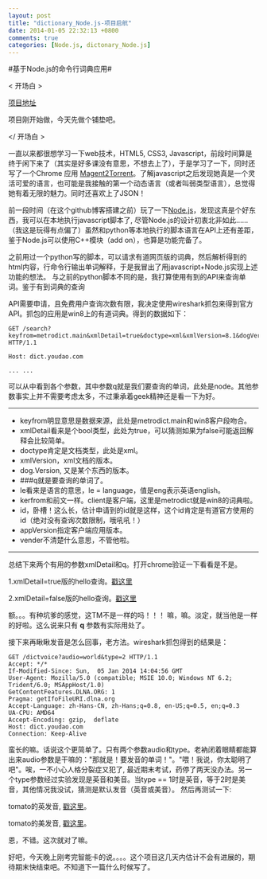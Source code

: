 ```yaml
---
layout: post
title: "dictionary_Node.js-项目启航"
date: 2014-01-05 22:32:13 +0800
comments: true
categories: [Node.js, dictonary_Node.js]
---
```

#基于Node.js的命令行词典应用#

&lt; 开场白 &gt;

[项目地址][0]

项目刚开始做，今天先做个铺垫吧。

&lt;/ 开场白 &gt;

一直以来都很想学习一下web技术，HTML5, CSS3, Javascript，前段时间算是终于闲下来了（其实是好多课没有意思，不想去上了），于是学习了一下，同时还写了一个Chrome 应用  [Magent2Torrent][1]。了解javascript之后发现她真是一个灵活可爱的语言，也可能是我接触的第一个动态语言（或者叫弱类型语言），总觉得她有着无限的魅力。同时还喜欢上了JSON！

前一段时间（在这个github博客搭建之前）玩了一下[Node.js][2]，发现这真是个好东西，我可以在本地执行javascript脚本了, 尽管Node.js的设计初衷北非如此……（我这是玩得有点偏了）虽然和python等本地执行的脚本语言在API上还有差距，鉴于Node.js可以使用C++模块（add on），也算是功能完备了。

之前用过一个python写的脚本，可以请求有道网页版的词典，然后解析得到的html内容，行命令行输出单词解释，于是我冒出了用javascript+Node.js实现上述功能的想法。
与之前的python脚本不同的是，我打算使用有到的API来查询单词。鉴于有到词典的查询


API需要申请，且免费用户查询次数有限，我决定使用wireshark抓包来得到官方
API。抓包的应用是win8上的有道词典。得到的数据如下：

```
GET /search?keyfrom=metrodict.main&xmlDetail=true&doctype=xml&xmlVersion=8.1&dogVersion=1.0&q=node&le=eng&keyfrom=metrodict.input&client=metrodict&id=3019615280104595010663601040404140109040186114402823410158212201782429070109&appVer=1.1.49.6663.beta&vendor=store HTTP/1.1

Host: dict.youdao.com

... ...
```

可以从中看到各个参数，其中参数q就是我们要查询的单词，此处是node。其他参数事实上并不需要考虑太多，不过秉承着geek精神还是看一下为好。

------------------

 * keyfrom明显意思是数据来源，此处是metrodict.main和win8客户段吻合。
 * xmlDetail看来是个bool类型，此处为true，可以猜测如果为false可能返回解释会比较简单。
 * doctype肯定是文档类型，此处是xml。
 * xmlVersion，xml文档的版本。
 * dog.Version, 又是某个东西的版本。
 * ###q就是要查询的单词了。
 * le看来是语言的意思，le = language，值是eng表示英语english。
 * kerfrom和前文一样。client是客户端，这里是metrodict就是win8的词典啦。
 * id，卧槽！这么长，估计申请到的id就是这样，这个id肯定是有道官方使用的id（绝对没有查询次数限制，哦吼吼！）
 * appVersion指定客户端应用版本。
 * vender不清楚什么意思，不管他啦。

------------------

总结下来两个有用的参数xmlDetail和q。打开chrome验证一下看看是不是。

 1.xmlDetail=true版的hello查询。[戳这里][3]

 2.xmlDetail=false版的hello查询。[戳这里][4]

额。。。有种坑爹的感觉，这TM不是一样的吗！！！ 嘛，嘛。淡定，就当他是一样的好啦。这么说来只有 **q** 参数有实际用处了。

接下来再瞅瞅发音是怎么回事，老方法。wireshark抓包得到的结果是：

```
GET /dictvoice?audio=world&type=2 HTTP/1.1
Accept: */*
If-Modified-Since: Sun,  05 Jan 2014 14:04:56 GMT
User-Agent: Mozilla/5.0 (compatible; MSIE 10.0; Windows NT 6.2; Trident/6.0; MSAppHost/1.0)
GetContentFeatures.DLNA.ORG: 1
Pragma: getIfoFileURI.dlna.org
Accept-Language: zh-Hans-CN, zh-Hans;q=0.8, en-US;q=0.5, en;q=0.3
UA-CPU: AMD64
Accept-Encoding: gzip,  deflate
Host: dict.youdao.com
Connection: Keep-Alive
```

蛮长的嘛。话说这个更简单了。只有两个参数audio和type。老衲闭着眼睛都能算出来audio参数是干嘛的："那就是！要发音的单词！"。"喂！我说，你太聪明了吧"。唉，一不小心人格分裂症又犯了, 最近期末考试，药停了两天没办法。另一个type参数经过实验发现是英音和美音。当type == 1时是英音，等于2时是美音，其他情况我没试，猜测是默认发音（英音或美音）。
然后再测试一下:

tomato的英发音, [戳这里][5]。

tomato的美发音, [戳这里][6]。

恩，不错。这次就对了嘛。

好吧，今天晚上刚考完智能卡的说。。。。这个项目这几天内估计不会有进展的，期待期末快结束吧。不知道下一篇什么时候写了。

[0]:https://github.com/LanderlYoung/Dictinoary_Node.js
[1]:https://github.com/LanderlYoung/Magnet2Torrent
[2]:http://www.nodejs.org
[3]:http://dict.youdao.com/search?keyfrom=metrodict.main&xmlDetail=true&doctype=xml&xmlVersion=8.1&dogVersion=1.0&q=node&le=eng&keyfrom=metrodict.input&client=metrodict&id=3019615280104595010663601040404140109040186114402823410158212201782429070109&appVer=1.1.49.6663.beta&vendor=stor
[4]:http://dict.youdao.com/search?keyfrom=metrodict.main&xmlDetail=false&doctype=xml&xmlVersion=8.1&dogVersion=1.0&q=node&le=eng&keyfrom=metrodict.input&client=metrodict&id=3019615280104595010663601040404140109040186114402823410158212201782429070109&appVer=1.1.49.6663.beta&vendor=stor
[5]:http://dict.youdao.com/dictvoice?audio=tomato&type=1
[6]:http://dict.youdao.com/dictvoice?audio=tomato&type=2
